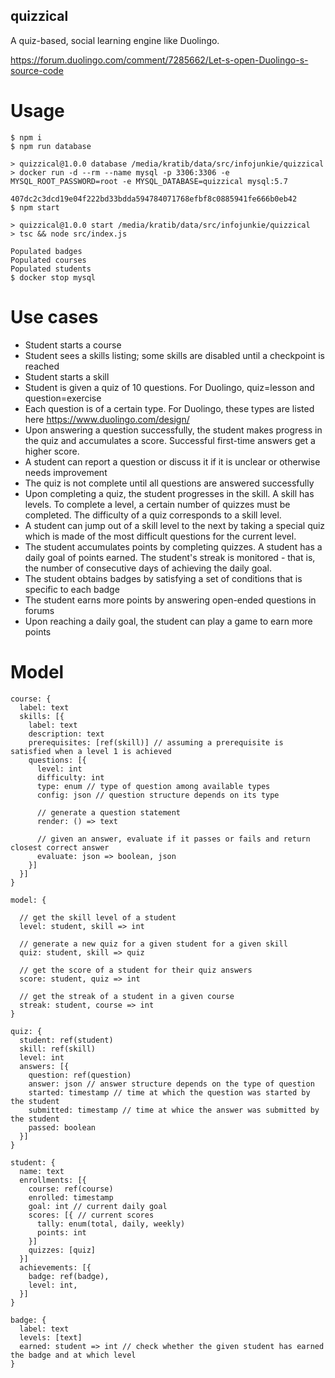quizzical
---------

A quiz-based, social learning engine like Duolingo.

https://forum.duolingo.com/comment/7285662/Let-s-open-Duolingo-s-source-code

# Usage

```
$ npm i
$ npm run database

> quizzical@1.0.0 database /media/kratib/data/src/infojunkie/quizzical
> docker run -d --rm --name mysql -p 3306:3306 -e MYSQL_ROOT_PASSWORD=root -e MYSQL_DATABASE=quizzical mysql:5.7

407dc2c3dcd19e04f222bd33bdda594784071768efbf8c0885941fe666b0eb42
$ npm start

> quizzical@1.0.0 start /media/kratib/data/src/infojunkie/quizzical
> tsc && node src/index.js

Populated badges
Populated courses
Populated students
$ docker stop mysql
```

# Use cases

- Student starts a course
- Student sees a skills listing; some skills are disabled until a checkpoint is reached
- Student starts a skill
- Student is given a quiz of 10 questions. For Duolingo, quiz=lesson and question=exercise
- Each question is of a certain type. For Duolingo, these types are listed here https://www.duolingo.com/design/
- Upon answering a question successfully, the student makes progress in the quiz and accumulates a score. Successful first-time answers get a higher score.
- A student can report a question or discuss it if it is unclear or otherwise needs improvement
- The quiz is not complete until all questions are answered successfully
- Upon completing a quiz, the student progresses in the skill. A skill has levels. To complete a level, a certain number of quizzes must be completed. The difficulty of a quiz corresponds to a skill level.
- A student can jump out of a skill level to the next by taking a special quiz which is made of the most difficult questions for the current level.
- The student accumulates points by completing quizzes. A student has a daily goal of points earned. The student's streak is monitored - that is, the number of consecutive days of achieving the daily goal.
- The student obtains badges by satisfying a set of conditions that is specific to each badge
- The student earns more points by answering open-ended questions in forums
- Upon reaching a daily goal, the student can play a game to earn more points

# Model

```
course: {
  label: text
  skills: [{
    label: text
    description: text
    prerequisites: [ref(skill)] // assuming a prerequisite is satisfied when a level 1 is achieved
    questions: [{
      level: int
      difficulty: int
      type: enum // type of question among available types
      config: json // question structure depends on its type

      // generate a question statement
      render: () => text

      // given an answer, evaluate if it passes or fails and return closest correct answer
      evaluate: json => boolean, json
    }]
  }]
}

model: {

  // get the skill level of a student
  level: student, skill => int

  // generate a new quiz for a given student for a given skill
  quiz: student, skill => quiz

  // get the score of a student for their quiz answers
  score: student, quiz => int

  // get the streak of a student in a given course
  streak: student, course => int
}

quiz: {
  student: ref(student)
  skill: ref(skill)
  level: int
  answers: [{
    question: ref(question)
    answer: json // answer structure depends on the type of question
    started: timestamp // time at which the question was started by the student
    submitted: timestamp // time at whice the answer was submitted by the student
    passed: boolean
  }]
}

student: {
  name: text
  enrollments: [{
    course: ref(course)
    enrolled: timestamp
    goal: int // current daily goal
    scores: [{ // current scores
      tally: enum(total, daily, weekly)
      points: int
    }]
    quizzes: [quiz]
  }]
  achievements: [{
    badge: ref(badge),
    level: int,
  }]
}

badge: {
  label: text
  levels: [text]
  earned: student => int // check whether the given student has earned the badge and at which level
}
```
